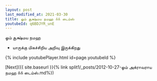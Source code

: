 ```yaml
---
layout: post
last_modified_at: 2021-03-30
title: ஓம் சூக்ஷ்மய நமஹ ௧௧ டைம்ஸ்
youtubeId: q6BDJYR_unE
---
```

 
 
 ஓம் சூக்ஷ்மய நமஹ  
 
 -  யாருக்கு மிகச்சிறிய அறிவு இருக்கிறது 
 
  
 
  
 
 
 
 
 
 


{% include youtubePlayer.html id=page.youtubeId %}
 
[Next]({{ site.baseurl }}{% link  split1/_posts/2012-10-27-ஓம் அக்ராவராய நமஹ ௧௧ டைம்ஸ்.md%})
 

